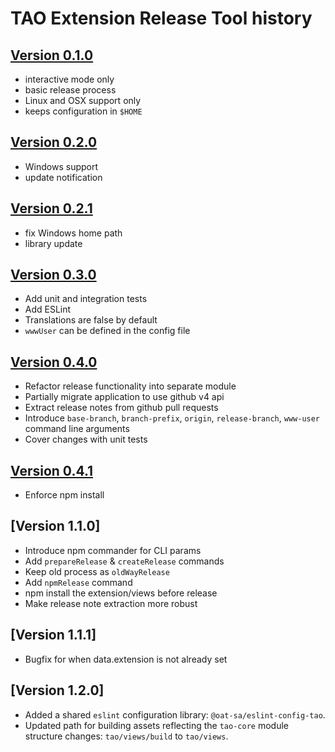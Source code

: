 # TAO Extension Release Tool history

## [Version 0.1.0](https://github.com/oat-sa/tao-extension-release/releases/tag/0.1.0)

 - interactive mode only
 - basic release process
 - Linux and OSX support only
 - keeps configuration in `$HOME`

## [Version 0.2.0](https://github.com/oat-sa/tao-extension-release/releases/tag/0.2.0)

 - Windows support
 - update notification

## [Version 0.2.1](https://github.com/oat-sa/tao-extension-release/releases/tag/0.2.1)

 - fix Windows home path
 - library update

## [Version 0.3.0](https://github.com/oat-sa/tao-extension-release/releases/tag/0.3.1)

 - Add unit and integration tests
 - Add ESLint
 - Translations are false by default
 - `wwwUser` can be defined in the config file

## [Version 0.4.0](https://github.com/oat-sa/tao-extension-release/releases/tag/0.4.0)

 - Refactor release functionality into separate module
 - Partially migrate application to use github v4 api
 - Extract release notes from github pull requests
 - Introduce `base-branch`, `branch-prefix`, `origin`, `release-branch`, `www-user` command line arguments
 - Cover changes with unit tests

## [Version 0.4.1](https://github.com/oat-sa/tao-extension-release/releases/tag/0.4.1)

 - Enforce npm install

## [Version 1.1.0]

 - Introduce npm commander for CLI params
 - Add `prepareRelease` & `createRelease` commands
 - Keep old process as `oldWayRelease`
 - Add `npmRelease` command
 - npm install the extension/views before release
 - Make release note extraction more robust

## [Version 1.1.1]

 - Bugfix for when data.extension is not already set

## [Version 1.2.0]

 - Added a shared `eslint` configuration library: `@oat-sa/eslint-config-tao`.
 - Updated path for building assets reflecting the `tao-core` module structure changes:
  `tao/views/build` to `tao/views`.
